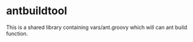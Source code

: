 # antbuildtool
This is a shared library containing vars/ant.groovy which will can ant build function.
